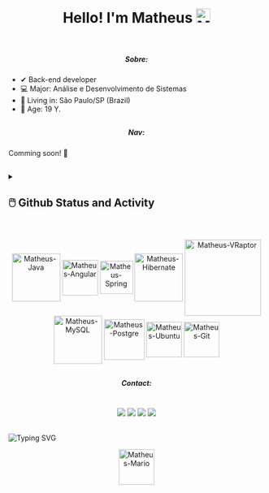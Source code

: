 <div align="center">
  <h1 align="center">Hello! I'm Matheus <img alt="Matheus-Mão" width="28" src="https://media.giphy.com/media/hvRJCLFzcasrR4ia7z/giphy.gif"/> </h1><br>
  <h5>Sobre:</h5>
</div>

- ✔ Back-end developer 
- 💻 Major: Análise e Desenvolvimento de Sistemas 
- 📌 Living in: São Paulo/SP (Brazil)
- 🎈 Age: 19 Y.
##
<div>
  <h5 align="center">Nav:</h5>
  Comming soon! 🚧
<div> 

##
  
<details> 
  <summary><h2>🖱️ Github Status and Activity</h2></summary>
  
  <h3><img width="70" heigth="auto" align="center" alt="Matheus-Foguete" src="https://media.giphy.com/media/RMYD1TaLfC8d65O1i9/giphy.gif">Streak Stats</h3>
  <p>
    <a href="https://github.com/Matheus-FSantos">
      <img title="🔥 Get streak stats for your profile at git.io/streak-stats" alt="Matheus-FSantos streak" src="https://streak-stats.demolab.com/?user=Matheus-FSantos&theme=radical&hide_border=true"/>
    </a>
  </p>

  <h3><img width="70" heigth="auto" align="center" alt="Matheus-LuckyBlock" src="https://media.giphy.com/media/3ohs4zR0payZuMetmE/giphy.gif">Profile stats</h3>
  <img alt="Matheus-FSantos Github Stats" src="https://denvercoder1-github-readme-stats.vercel.app/api/?username=Matheus-FSantos&show_icons=true&include_all_commits=true&count_private=true&theme=radical&hide_border=true"/><br/>
  <img alt="Matheus-FSantos Top Languages" src="https://denvercoder1-github-readme-stats.vercel.app/api/top-langs/?username=Matheus-FSantos&langs_count=8&layout=compact&theme=radical&hide_border=true" height="166"/>
  <img height="166" src="http://github-profile-summary-cards.vercel.app/api/cards/repos-per-language?username=Matheus-FSantos&theme=radical"/>
  <img height="166" src="http://github-profile-summary-cards.vercel.app/api/cards/productive-time?username=Matheus-FSantos&theme=radical&utcOffset=8"/>
  <img height="167" src="http://github-profile-summary-cards.vercel.app/api/cards/most-commit-language?username=Matheus-FSantos&theme=radical"/>
  <br/>

  <p><b>P.S.:</b>The language ranking is just a metric made by GitHub of the languages ​​used in my public code, it does not reflect my focus on a particular language.</p>
  
   <h3><img width="40" heigth="auto" alt="Matheus-Graficos" src="https://media.giphy.com/media/kkCsb4kKRQOzPPDBGL/giphy.gif">Activity chart</h3>
  
  <img height="280px" src="https://github-profile-summary-cards.vercel.app/api/cards/profile-details?username=Matheus-FSantos&theme=radical"/>
</details>

<br/>

<div align="center"><br>
  <!--Java-->
  <img align="center" alt="Matheus-Java" height="auto" width="95" src="https://cdn.jsdelivr.net/gh/devicons/devicon/icons/java/java-original-wordmark.svg"> 
  <!--Angular-->
  <img align="center" alt="Matheus-Angular" height="auto" width="70" src="https://cdn.jsdelivr.net/gh/devicons/devicon/icons/angularjs/angularjs-original.svg" />
  <!--Spring-->
  <img align="center" alt="Matheus-Spring" height="auto" width="65" src="https://cdn.jsdelivr.net/gh/devicons/devicon/icons/spring/spring-original.svg">
  <!--Hibernate-->
  <img align="center" alt="Matheus-Hibernate" height="auto" width="95" src="https://assets.bitdegree.org/online-learning-platforms/storage/media/2018/12/hibernate-interview-questions-logo.png">
  <!-- VRaptor -->
  <img align="center" alt="Matheus-VRaptor" height="auto" width="150" src="https://upload.wikimedia.org/wikipedia/commons/e/e3/VRaptor%27s_logo.png">
  <!--MySQL-->
  <img align="center" alt="Matheus-MySQL" height="auto" width="95" src="https://cdn.jsdelivr.net/gh/devicons/devicon/icons/mysql/mysql-original.svg">
  <!--PostgreSQL-->
  <img align="center" alt="Matheus-Postgre" height="auto" width="80" src="https://cdn.jsdelivr.net/gh/devicons/devicon/icons/postgresql/postgresql-plain-wordmark.svg">
  <!-- Ubuntu -->
  <img align="center" alt="Matheus-Ubuntu" height="auto" width="70" src="https://cdn.jsdelivr.net/gh/devicons/devicon/icons/ubuntu/ubuntu-plain.svg" />       <!-- Git -->
  <img align="center" alt="Matheus-Git" height="auto" width="70" src="https://cdn.jsdelivr.net/gh/devicons/devicon/icons/git/git-original.svg" />
          
  <!--GIF-->
</div>

##

<div align="center">
  <h5 align="center">Contact:</h5><br>
  <!--Instagram-->
  <a href="https://www.instagram.com/_matheuseus/" target="_blank"><img src="https://img.shields.io/badge/-Instagram-%23E4405F?style=for-the-badge&logo=instagram&logoColor=white" target="_blank"></a>
  <!--LinkedIn-->
  <a href="https://www.linkedin.com/in/matheusfsantos9438/ " target="_blank"><img src="https://img.shields.io/badge/-LinkedIn-%230077B5?style=for-the-badge&logo=linkedin&logoColor=white" target="_blank"></a> 
  <!--GitHub-->
  <a href="https://github.com/Matheus-FSantos" target="_blank"><img src="https://img.shields.io/badge/GitHub-100000?style=for-the-badge&logo=github&logoColor=white" target="_blank"></a> 
  <!--Gmail-->
    <a href = "mailto:matheus.fs.contato@gmail.com"><img src="https://img.shields.io/badge/-Gmail-%23333?style=for-the-badge&logo=gmail&logoColor=white" target="_blank"></a>
</div>

<br/>

![Typing SVG](https://readme-typing-svg.herokuapp.com/?color=000000&size=16&center=true&vCenter=true&width=1000&lines=LinkedIn:+/matheusfsantos9438;GitHub:+/Matheus-FSantos;Email:+matheus.fs.contato@gmail.com;Instagram:+@_matheuseus;Clique+nos+botões+acima!)

<div align="center">
  <img width="70" heigth="auto" align="center" alt="Matheus-Mario" src="https://media.giphy.com/media/12oufCB0MyZ1Go/giphy.gif">
</div>
